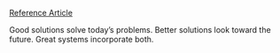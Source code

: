 [Reference Article](https://towardsdatascience.com/creating-a-better-dashboard-with-python-dash-and-plotly-80dfb4269882)

Good solutions solve today’s problems. Better solutions look toward the future. Great systems incorporate both.

